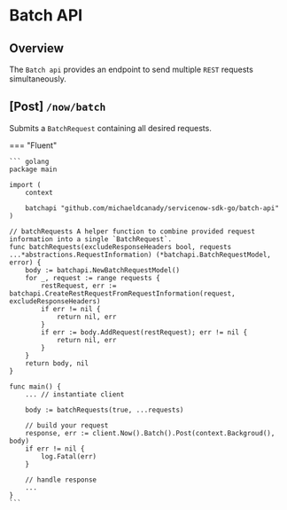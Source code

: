 # Batch API

## Overview

The `Batch api` provides an endpoint to send multiple `REST` requests simultaneously.

## \[Post\] <code>/now/batch</code>

Submits a `BatchRequest` containing all desired requests.

=== "Fluent"

    ``` golang
    package main

    import (
        context

        batchapi "github.com/michaeldcanady/servicenow-sdk-go/batch-api"
    )

    // batchRequests A helper function to combine provided request information into a single `BatchRequest`.
    func batchRequests(excludeResponseHeaders bool, requests ...*abstractions.RequestInformation) (*batchapi.BatchRequestModel, error) {
        body := batchapi.NewBatchRequestModel()
        for _, request := range requests {
            restRequest, err := batchapi.CreateRestRequestFromRequestInformation(request, excludeResponseHeaders)
            if err != nil {
                return nil, err
            }
            if err := body.AddRequest(restRequest); err != nil {
                return nil, err
            }
        }
        return body, nil
    }

    func main() {
        ... // instantiate client

        body := batchRequests(true, ...requests)
        
        // build your request
        response, err := client.Now().Batch().Post(context.Backgroud(), body)
        if err != nil {
            log.Fatal(err)
        }

        // handle response
        ...
    }
    ```